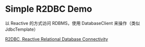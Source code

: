 # Simple R2DBC Demo
以 Reactive 的方式访问 RDBMS，使用 DatabaseClient 来操作（类似 JdbcTemplate）

[R2DBC, Reactive Relational Database Connectivity](https://spring.io/projects/spring-data-r2dbc)
